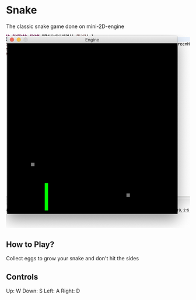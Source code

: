 # Snake
The classic snake game done on mini-2D-engine

![Photo of Snake Game](./readme-resources/snake.png)

## How to Play?
Collect eggs to grow your snake and don't hit the sides

## Controls
Up: W
Down: S
Left: A
Right: D